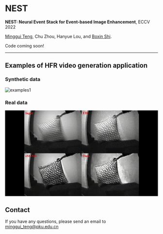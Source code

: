# NEST

**NEST: Neural Event Stack for Event-based Image Enhancement**, ECCV 2022

[Minggui Teng](https://tengminggui.cn/), Chu Zhou, Hanyue Lou, and [Boxin Shi](https://ci.idm.pku.edu.cn/).


Code coming soon!
___
## Examples of HFR video generation application
### Synthetic data
![examples1](./results/example-v1.gif)

### Real data
![examples3](./results/example-v4.gif)


## Contact
If you have any questions, please send an email to minggui_teng@pku.edu.cn